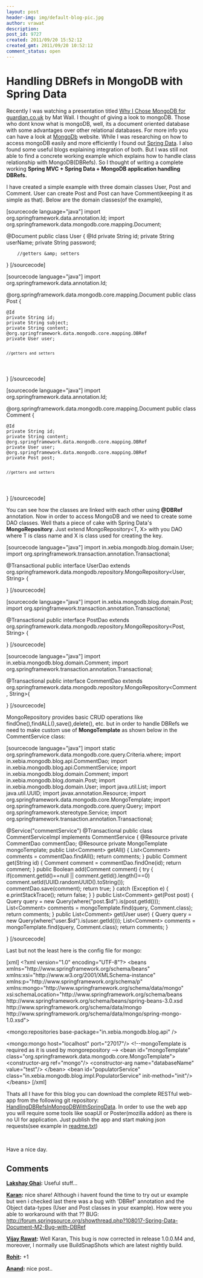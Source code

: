 ```yaml
---
layout: post
header-img: img/default-blog-pic.jpg
author: vrawat
description: 
post_id: 9727
created: 2011/09/20 15:52:12
created_gmt: 2011/09/20 10:52:12
comment_status: open
---
```


# Handling DBRefs in MongoDB with Spring Data

<p>Recently I was watching a presentation titled <a href="http://www.infoq.com/presentations/Why-I-Chose-MongoDB-for-Guardian" target="_blank">Why I Chose MongoDB for guardian.co.uk</a> by Mat Wall. I thought of giving a look to mongoDB. Those who dont know what is mongoDB, well, its a document oriented database with some advantages over other relational databases. For more info you can have a look at <a title="MongoDB" href="http://www.mongodb.org/" target="_blank">MongoDb</a> website. While I was researching on how to access mongoDB easily and more efficiently I found out <a title="Spring Data" href="http://www.springsource.org/spring-data" target="_blank">Spring Data</a>. I also found some useful blogs explaining integration of both. But I was still not able to find a concrete working example which explains how to handle class relationship with MongoDB(DBRefs). So I thought of writing a complete working <strong>Spring MVC + Spring Data + MongoDB application handling DBRefs.<!--more--></strong></p>
<p>I have created a simple example with three domain classes User, Post and Comment. User can create Post and Post can have Comment(keeping it as simple as that). Below are the domain classes(of the example),</p>
<p>[sourcecode language="java"]
import org.springframework.data.annotation.Id;
import org.springframework.data.mongodb.core.mapping.Document;</p>
<p>@Document
public class User {
    @Id
    private String id;
    private String userName;
    private String password;</p>
<pre><code>    //getters &amp;amp; setters
</code></pre>
<p>}
[/sourcecode]</p>
<p>[sourcecode language="java"]
import org.springframework.data.annotation.Id;</p>
<p>@org.springframework.data.mongodb.core.mapping.Document
public class Post {</p>
<pre><code>@Id
private String id;
private String subject;
private String content;
@org.springframework.data.mongodb.core.mapping.DBRef
private User user;

    //getters and setters
</code></pre>
<p>}
[/sourcecode]</p>
<p>[sourcecode language="java"]
import org.springframework.data.annotation.Id;</p>
<p>@org.springframework.data.mongodb.core.mapping.Document
public class Comment {</p>
<pre><code>@Id
private String id;
private String content;
@org.springframework.data.mongodb.core.mapping.DBRef
private User user;
@org.springframework.data.mongodb.core.mapping.DBRef
private Post post;

    //getters and setters
</code></pre>
<p>}
[/sourcecode]</p>
<p>You can see how the classes are linked with each other using <strong>@DBRef</strong> annotation. Now in order to access MongoDB and we need to create some DAO classes. Well thats a piece of cake with Spring Data's <strong>MongoRepository</strong>. Just extend MongoRepository&lt;T, X&gt; with you DAO where T is class name and X is class used for creating the key.</p>
<p>[sourcecode language="java"]
import in.xebia.mongodb.blog.domain.User;
import org.springframework.transaction.annotation.Transactional;</p>
<p>@Transactional
public interface UserDao extends org.springframework.data.mongodb.repository.MongoRepository&lt;User, String&gt; {</p>
<p>}
[/sourcecode]</p>
<p>[sourcecode language="java"]
import in.xebia.mongodb.blog.domain.Post;
import org.springframework.transaction.annotation.Transactional;</p>
<p>@Transactional
public interface PostDao extends org.springframework.data.mongodb.repository.MongoRepository&lt;Post, String&gt; {</p>
<p>}
[/sourcecode]</p>
<p>[sourcecode language="java"]
import in.xebia.mongodb.blog.domain.Comment;
import org.springframework.transaction.annotation.Transactional;</p>
<p>@Transactional
public interface CommentDao extends org.springframework.data.mongodb.repository.MongoRepository&lt;Comment, String&gt;{</p>
<p>}
[/sourcecode]</p>
<p>MongoRepository provides basic CRUD operations like findOne(),findALL(),save(),delete(), etc. but in order to handle DBRefs we need to make custom use of <strong>MongoTemplate</strong> as shown below in the CommentService class:</p>
<p>[sourcecode language="java"]
import static org.springframework.data.mongodb.core.query.Criteria.where;
import in.xebia.mongodb.blog.api.CommentDao;
import in.xebia.mongodb.blog.api.CommentService;
import in.xebia.mongodb.blog.domain.Comment;
import in.xebia.mongodb.blog.domain.Post;
import in.xebia.mongodb.blog.domain.User;
import java.util.List;
import java.util.UUID;
import javax.annotation.Resource;
import org.springframework.data.mongodb.core.MongoTemplate;
import org.springframework.data.mongodb.core.query.Query;
import org.springframework.stereotype.Service;
import org.springframework.transaction.annotation.Transactional;</p>
<p>@Service(&quot;commentService&quot;)
@Transactional
public class CommentServiceImpl implements CommentService {
    @Resource
    private CommentDao commentDao;
    @Resource
    private MongoTemplate mongoTemplate;
    public List&lt;Comment&gt; getAll() {
        List&lt;Comment&gt; comments = commentDao.findAll();
        return comments;
    }
    public Comment get(String id) {
        Comment comment = commentDao.findOne(id);
        return comment;
    }
    public Boolean add(Comment comment) {
        try {
            if(comment.getId()==null || comment.getId().length()==0)
                comment.setId(UUID.randomUUID().toString());
           commentDao.save(comment);
           return true;
          } catch (Exception e) {
              e.printStackTrace();
              return false;
          }
    }
    public List&lt;Comment&gt; get(Post post) {
        Query query = new Query(where(&quot;post.$id&quot;).is(post.getId()));
        List&lt;Comment&gt; comments = mongoTemplate.find(query, Comment.class);
        return comments;
    }
    public List&lt;Comment&gt; get(User user) {
        Query query = new Query(where(&quot;user.$id&quot;).is(user.getId()));
        List&lt;Comment&gt; comments = mongoTemplate.find(query, Comment.class);
        return comments;
    }</p>
<p>}
[/sourcecode]</p>
<p>Last but not the least here is the config file for mongo:</p>
<p>[xml]
&lt;?xml version=&quot;1.0&quot; encoding=&quot;UTF-8&quot;?&gt;
&lt;beans xmlns=&quot;http://www.springframework.org/schema/beans&quot;
 xmlns:xsi=&quot;http://www.w3.org/2001/XMLSchema-instance&quot;
 xmlns:p=&quot;http://www.springframework.org/schema/p&quot;
    xmlns:mongo=&quot;http://www.springframework.org/schema/data/mongo&quot;
 xsi:schemaLocation=&quot;http://www.springframework.org/schema/beans
http://www.springframework.org/schema/beans/spring-beans-3.0.xsd
http://www.springframework.org/schema/data/mongo
http://www.springframework.org/schema/data/mongo/spring-mongo-1.0.xsd&quot;&gt;</p>
<p>&lt;mongo:repositories base-package=&quot;in.xebia.mongodb.blog.api&quot; /&gt;</p>
<p>&lt;mongo:mongo host=&quot;localhost&quot; port=&quot;27017&quot;/&gt;
&lt;!--mongoTemplate is required as it is used by mongorepository --&gt;
&lt;bean id=&quot;mongoTemplate&quot; class=&quot;org.springframework.data.mongodb.core.MongoTemplate&quot;&gt;
&lt;constructor-arg ref=&quot;mongo&quot;/&gt;
&lt;constructor-arg name=&quot;databaseName&quot; value=&quot;test&quot;/&gt;
&lt;/bean&gt;
&lt;bean id=&quot;populatorService&quot; class=&quot;in.xebia.mongodb.blog.impl.PopulatorService&quot; init-method=&quot;init&quot;/&gt;
&lt;/beans&gt;
[/xml]</p>
<p>Thats all I have for this blog you can download the complete RESTful web-app from the following git repository: <a title="HandlingDBRefsInMongoDBWithSpringData" href="https://github.com/vijayrawatsan/SpringDataWithMongoDB" target="_blank">HandlingDBRefsInMongoDBWithSpringData</a>. In order to use the web app you will require some tools like soapUI or Poster(mozilla addon) as there is no UI for application. Just publish the app and start making json requests(see example in <a href="https://github.com/vijayrawatsan/SpringDataWithMongoDB/blob/master/readme.txt">readme.txt</a>)</p>
<p>&nbsp;</p>
<p>Have a nice day.</p>

## Comments

**[Lakshay Ghai](#5936 "2011-09-22 08:45:48"):** Useful stuff...

**[Karan](#5937 "2011-09-22 10:37:07"):** nice share! Although i havent found the time to try out ur example but wen i checked last there was a bug with 'DBRef' annotation and the Object data-types (User and Post classes in your example). How were you able to workaround with that ?? BUG: http://forum.springsource.org/showthread.php?108017-Spring-Data-Document-M2-Bug-with-DBRef

**[Vijay Rawat](#5938 "2011-09-22 13:36:23"):** Well Karan, This bug is now corrected in release 1.0.0.M4 and, moreover, I normally use BuildSnapShots which are latest nightly build.

**[Rohit](#5930 "2011-09-20 19:27:01"):** +1

**[Anand](#5934 "2011-09-21 23:15:34"):** nice post..

